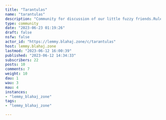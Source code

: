 ```yaml
---
title: "Tarantulas" 
name: "tarantulas"
description: "Community for discussion of our little fuzzy friends.Rules:1. Try to keep discussion on topic2. Be welcoming to new keepers3. 🕷️"
type: community
date: "2023-06-23 01:19:26"
draft: false
nsfw: false
actor_id: "https://lemmy.blahaj.zone/c/tarantulas"
host: lemmy.blahaj.zone
lastmod: "2023-06-12 16:00:39"
published: "2023-06-12 14:34:33"
subscribers: 22
posts: 10
comments: 7
weight: 10
dau: 1
wau: 3
mau: 4
instances:
- "lemmy_blahaj_zone"
tags: 
- "lemmy_blahaj_zone"

---
```

